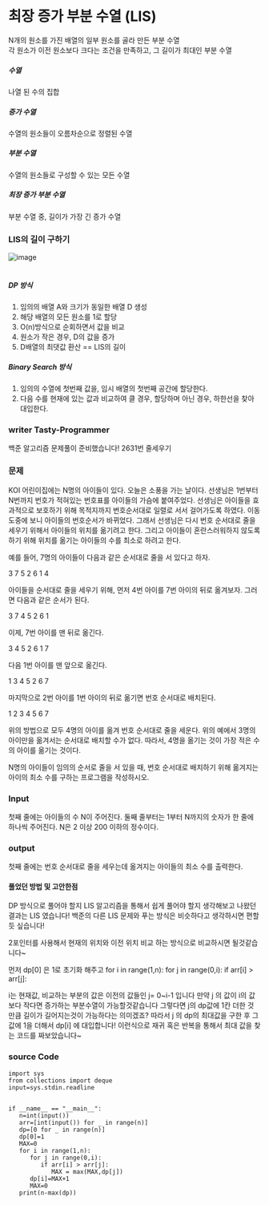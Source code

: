 # 최장 증가 부분 수열 (LIS)
N개의 원소를 가진 배열의 일부 원소를 골라 만든 부분 수열  
각 원소가 이전 원소보다 크다는 조건을 만족하고, 그 길이가 최대인 부분 수열  

##### 수열
나열 된 수의 집합
##### 증가 수열
수열의 원소들이 오름차순으로 정렬된 수열
##### 부분 수열
수열의 원소들로 구성할 수 있는 모든 수열
##### 최장 증가 부분 수열
부분 수열 중, 길이가 가장 긴 증가 수열

### LIS의 길이 구하기
![image](https://user-images.githubusercontent.com/65306839/150145406-8ca5ae69-50a9-41a7-b58a-b57288adaf74.png)  
<br />
##### DP 방식
1. 임의의 배열 A와 크기가 동일한 배열 D 생성
2. 해당 배열의 모든 원소를 1로 할당
3. O(n)방식으로 순회하면서 값을 비교
4. 원소가 작은 경우, D의 값을 증가
5. D배열의 최댓값 환산 == LIS의 길이

##### Binary Search 방식
1. 임의의 수열에 첫번째 값을, 임시 배열의 첫번째 공간에 할당한다.
2. 다음 수를 현재에 있는 값과 비교하여 클 경우, 할당하며 아닌 경우, 하한선을 찾아 대입한다.

### writer Tasty-Programmer
백준 알고리즘 문제풀이 준비했습니다!
2631번 줄세우기

### 문제
KOI 어린이집에는 N명의 아이들이 있다. 오늘은 소풍을 가는 날이다. 선생님은 1번부터 N번까지 번호가 적혀있는 번호표를 아이들의 가슴에 붙여주었다. 선생님은 아이들을 효과적으로 보호하기 위해 목적지까지 번호순서대로 일렬로 서서 걸어가도록 하였다. 이동 도중에 보니 아이들의 번호순서가 바뀌었다. 그래서 선생님은 다시 번호 순서대로 줄을 세우기 위해서 아이들의 위치를 옮기려고 한다. 그리고 아이들이 혼란스러워하지 않도록 하기 위해 위치를 옮기는 아이들의 수를 최소로 하려고 한다.

예를 들어, 7명의 아이들이 다음과 같은 순서대로 줄을 서 있다고 하자.

3 7 5 2 6 1 4

아이들을 순서대로 줄을 세우기 위해, 먼저 4번 아이를 7번 아이의 뒤로 옮겨보자. 그러면 다음과 같은 순서가 된다.

3 7 4 5 2 6 1

이제, 7번 아이를 맨 뒤로 옮긴다.

3 4 5 2 6 1 7

다음 1번 아이를 맨 앞으로 옮긴다.

1 3 4 5 2 6 7

마지막으로 2번 아이를 1번 아이의 뒤로 옮기면 번호 순서대로 배치된다.

1 2 3 4 5 6 7

위의 방법으로 모두 4명의 아이를 옮겨 번호 순서대로 줄을 세운다. 위의 예에서 3명의 아이만을 옮겨서는 순서대로 배치할 수가 없다. 따라서, 4명을 옮기는 것이 가장 적은 수의 아이를 옮기는 것이다.

N명의 아이들이 임의의 순서로 줄을 서 있을 때, 번호 순서대로 배치하기 위해 옮겨지는 아이의 최소 수를 구하는 프로그램을 작성하시오.
### Input
첫째 줄에는 아이들의 수 N이 주어진다. 둘째 줄부터는 1부터 N까지의 숫자가 한 줄에 하나씩 주어진다. N은 2 이상 200 이하의 정수이다.
### output
첫째 줄에는 번호 순서대로 줄을 세우는데 옮겨지는 아이들의 최소 수를 출력한다.

#### 풀었던 방법 및 고안한점

DP 방식으로 풀어야 할지 LIS 알고리즘을 통해서 쉽게 풀어야 할지 생각해보고 나왔던 결과는 LIS 였습니다!
백준의 다른 LIS 문제와 푸는 방식은 비슷하다고 생각하시면 편할듯 싶습니다!

2포인터를 사용해서 현재의 위치와 이전 위치 비교 하는 방식으로 비교하시면 될것같습니다~

먼저 dp[0] 은 1로 초기화 해주고 
for i in range(1,n):
    for j in range(0,i):
      if arr[i] > arr[j]:
     
i는 현재값, 비교하는 부분의 값은 이전의 값들인 j= 0~i-1 입니다
만약 j 의 값이 i의 값보다 작다면 증가하는 부분수열이 가능할것같습니다
그렇다면 j의 dp값에 1칸 더한 것 만큼 길이가 길어지는것이 가능하다는 의미겠죠?
따라서 j 의 dp의 최대값을 구한 후 그 값에 1을 더해서 dp[i] 에 대입합니다!
이런식으로 재귀 혹은 반복을 통해서 최대 값을 찾는 코드를 짜보았습니다~

### source Code
```
import sys
from collections import deque
input=sys.stdin.readline


if __name__ == "__main__":
   n=int(input())
   arr=[int(input()) for _ in range(n)]
   dp=[0 for _ in range(n)]
   dp[0]=1
   MAX=0
   for i in range(1,n):
      for j in range(0,i):
         if arr[i] > arr[j]:
            MAX = max(MAX,dp[j])
      dp[i]=MAX+1
      MAX=0
   print(n-max(dp))
```

